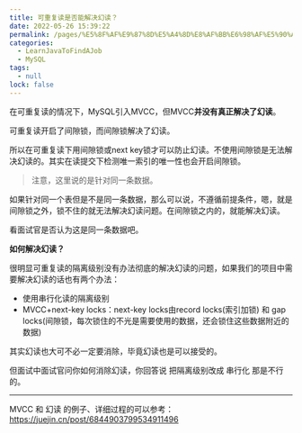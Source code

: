 ```yaml
---
title: 可重复读是否能解决幻读？
date: 2022-05-26 15:39:22
permalink: /pages/%E5%8F%AF%E9%87%8D%E5%A4%8D%E8%AF%BB%E6%98%AF%E5%90%A6%E8%83%BD%E8%A7%A3%E5%86%B3%E5%B9%BB%E8%AF%BB%EF%BC%9F
categories: 
  - LearnJavaToFindAJob
  - MySQL
tags: 
  - null
lock: false
---
```

在可重复读的情况下，MySQL引入MVCC，但MVCC**并没有真正解决了幻读**。

可重复读开启了间隙锁，而间隙锁解决了幻读。

所以在可重复读下用间隙锁或next key锁才可以防止幻读。不使用间隙锁是无法解决幻读的。其实在读提交下检测唯一索引的唯一性也会开启间隙锁。

> 注意，这里说的是针对同一条数据。

如果针对同一个表但是不是同一条数据，那么可以说，不遵循前提条件，嗯，就是间隙锁之外，锁不住的就无法解决幻读问题。在间隙锁之内的，就能解决幻读。

看面试官是否认为这是同一条数据吧。



**如何解决幻读？**

很明显可重复读的隔离级别没有办法彻底的解决幻读的问题，如果我们的项目中需要解决幻读的话也有两个办法：

- 使用串行化读的隔离级别
- MVCC+next-key locks：next-key locks由record locks(索引加锁) 和 gap locks(间隙锁，每次锁住的不光是需要使用的数据，还会锁住这些数据附近的数据)

其实幻读也大可不必一定要消除，毕竟幻读也是可以接受的。

但面试中面试官问你如何消除幻读，你回答说 把隔离级别改成 串行化 那是不行的。

---

MVCC 和 幻读 的例子、详细过程的可以参考：https://juejin.cn/post/6844903799534911496

